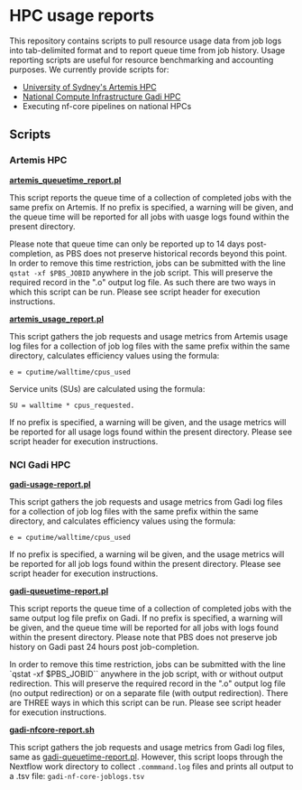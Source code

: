 # HPC usage reports

This repository contains scripts to pull resource usage data from job logs into tab-delimited format and to report queue time from job history. Usage reporting scripts are useful for resource benchmarking and accounting purposes. We currently provide scripts for: 

* [University of Sydney's Artemis HPC](#artemis-hpc)
* [National Compute Infrastructure Gadi HPC](#nci-gadi-hpc)
* Executing nf-core pipelines on national HPCs

## Scripts 
### Artemis HPC 

**[artemis_queuetime_report.pl](Scripts/artemis_queuetime_report.pl)** 

This script reports the queue time of a collection of completed jobs with the same prefix on Artemis. If no prefix is specified, a warning will be given, and the queue time will be reported for all jobs with uasge logs found within the present directory. 

Please note that queue time can only be reported up to 14 days post-completion, as PBS does not preserve historical records beyond this point. In order to remove this time restriction, jobs can be submitted with the line `qstat -xf $PBS_JOBID` anywhere in the job script. This will preserve the required record in the ".o" output log file. As such there are two ways in which this script can be run. Please see script header for execution instructions. 


**[artemis_usage_report.pl](Scripts/artemis_usage_report.pl)** 

This script gathers the job requests and usage metrics from Artemis usage log files for a collection of job log files with the same prefix within the same directory, calculates efficiency values using the formula:  
```
e = cputime/walltime/cpus_used
```
Service units (SUs) are calculated using the formula:
```
SU = walltime * cpus_requested.
```
If no prefix is specified, a warning will be given, and the usage metrics will be reported for all usage logs found within the present directory. Please see script header for execution instructions. 

### NCI Gadi HPC 

**[gadi-usage-report.pl](Scripts/gadi_usage_report.pl)**

This script gathers the job requests and usage metrics from Gadi log files for a collection of job log files with the same prefix within the same directory, and calculates efficiency values using the formula:
```
e = cputime/walltime/cpus_used
```

If no prefix is specified, a warning wil be given, and the usage metrics will be reported for all job logs found within the present directory. Please see script header for execution instructions.

**[gadi-queuetime-report.pl](Scripts/gadi_queuetime_report.pl)** 

This script reports the queue time of a collection of completed jobs with the same output log file prefix on Gadi. If no prefix is specified, a warning will be given, and the queue time will be reported for all jobs with logs found within the present directory. Please note that PBS does not preserve job history on Gadi past 24 hours post job-completion.

In order to remove this time restriction, jobs can be submitted with the line `qstat -xf $PBS_JOBID`` anywhere in the job script, with or without output redirection. This will preserve the required record in the ".o" output log file (no output redirection) or on a separate file (with output redirection). There are THREE ways in which this script can be run. Please see script header for execution instructions.

**[gadi-nfcore-report.sh](Scripts/gadi_nfcore_report.sh)**

This script gathers the job requests and usage metrics from Gadi log files, same as [gadi-queuetime-report.pl](Scripts/gadi-queuetime-report.pl). However, this script loops through the Nextflow work directory to collect `.commmand.log` files and prints all output to a .tsv file: `gadi-nf-core-joblogs.tsv`